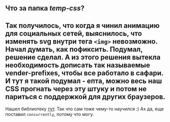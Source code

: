 ## Что за папка _temp-css_?

Так получилось, что когда я чинил анимацию для социальных сетей, выяснилось, что изменять **svg**
внутри тега `<img>` невозможно. Начал думать, как пофиксить. Подумал, решение сделал. А из этого решения
вытекла необходимость дописать так называемые **vender-prefixes**, чтобы все работало в сафари.
<br>
И тут я такой подумал - епта, можно весь наш CSS прогнать через эту штуку и потом не париться с поддержкой для других браузеров.
---
Нашел библиотеку [тут](https://openclassrooms.com/en/courses/5625786-produce-maintainable-css-with-sass/5725186-use-autoprefixer-for-browser-compliant-code). Так что сам тоже чему-то научился :)
Ах да, еще поставил `concurrently`, потому что могу. 